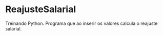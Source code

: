 # ReajusteSalarial
Treinando Python.
Programa que ao inserir os valores calcula o reajuste salarial.
